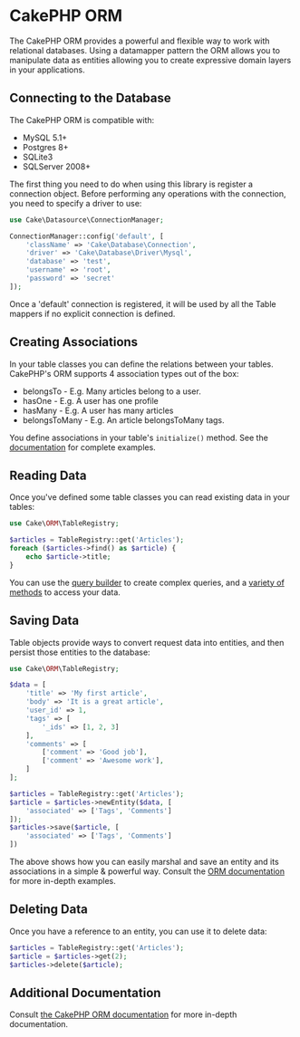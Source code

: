 # CakePHP ORM

The CakePHP ORM provides a powerful and flexible way to work with relational
databases. Using a datamapper pattern the ORM allows you to manipulate data as
entities allowing you to create expressive domain layers in your applications.

## Connecting to the Database

The CakePHP ORM is compatible with:

* MySQL 5.1+
* Postgres 8+
* SQLite3
* SQLServer 2008+

The first thing you need to do when using this library is register a connection
object.  Before performing any operations with the connection, you need to
specify a driver to use:

```php
use Cake\Datasource\ConnectionManager;

ConnectionManager::config('default', [
	'className' => 'Cake\Database\Connection',
	'driver' => 'Cake\Database\Driver\Mysql',
	'database' => 'test',
	'username' => 'root',
	'password' => 'secret'
]);
```

Once a 'default' connection is registered, it will be used by all the Table
mappers if no explicit connection is defined.

## Creating Associations

In your table classes you can define the relations between your tables. CakePHP's ORM 
supports 4 association types out of the box:

* belongsTo - E.g. Many articles belong to a user.
* hasOne - E.g. A user has one profile
* hasMany - E.g. A user has many articles
* belongsToMany - E.g. An article belongsToMany tags.

You define associations in your table's `initialize()` method. See the
[documentation](http://book.cakephp.org/3.0/en/orm/associations.html) for
complete examples.

## Reading Data

Once you've defined some table classes you can read existing data in your tables:

```php
use Cake\ORM\TableRegistry;

$articles = TableRegistry::get('Articles');
foreach ($articles->find() as $article) {
	echo $article->title;
}
```

You can use the [query builder](http://book.cakephp.org/3.0/en/orm/query-builder.html) to create
complex queries, and a [variety of methods](http://book.cakephp.org/3.0/en/orm/retrieving-data-and-resultsets.html)
to access your data.

## Saving Data

Table objects provide ways to convert request data into entities, and then persist
those entities to the database:

```php
use Cake\ORM\TableRegistry;

$data = [
	'title' => 'My first article',
	'body' => 'It is a great article',
	'user_id' => 1,
	'tags' => [
		'_ids' => [1, 2, 3]
	],
	'comments' => [
		['comment' => 'Good job'],
		['comment' => 'Awesome work'],
	]
];

$articles = TableRegistry::get('Articles');
$article = $articles->newEntity($data, [
	'associated' => ['Tags', 'Comments']
]);
$articles->save($article, [
	'associated' => ['Tags', 'Comments']
])
```

The above shows how you can easily marshal and save an entity and its
associations in a simple & powerful way. Consult the [ORM documentation](http://book.cakephp.org/3.0/en/orm/saving-data.html)
for more in-depth examples.

## Deleting Data

Once you have a reference to an entity, you can use it to delete data:

```php
$articles = TableRegistry::get('Articles');
$article = $articles->get(2);
$articles->delete($article);
```

## Additional Documentation

Consult [the CakePHP ORM documentation](http://book.cakephp.org/3.0/en/orm.html)
for more in-depth documentation.

